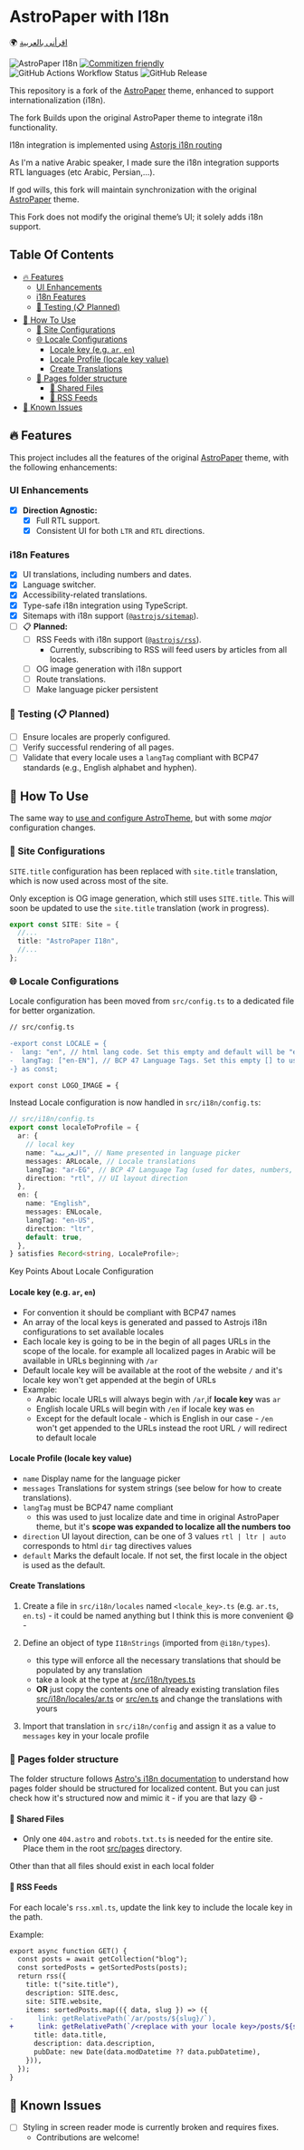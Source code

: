 # AstroPaper with I18n

🌍 [اقرأنى بالعربية](README.ar.md)

![AstroPaper I18n](/public/astro-paper-i18n.png)
[![Commitizen friendly](https://img.shields.io/badge/commitizen-friendly-brightgreen.svg)](http://commitizen.github.io/cz-cli/) ![GitHub Actions Workflow Status](https://img.shields.io/github/actions/workflow/status/yousef8/AstroPaperI18n/deploy.yml?branch=main) ![GitHub Release](https://img.shields.io/github/v/release/yousef8/AstroPaperI18n)

This repository is a fork of the [AstroPaper](https://github.com/satnaing/astro-paper) theme, enhanced to support internationalization (i18n).

The fork Builds upon the original AstroPaper theme to integrate i18n functionality.

I18n integration is implemented using [Astorjs i18n routing](https://docs.astro.build/en/guides/internationalization/)

As I'm a native Arabic speaker, I made sure the i18n integration supports RTL languages (etc Arabic, Persian,...).

If god wills, this fork will maintain synchronization with the original [AstroPaper](https://github.com/satnaing/astro-paper) theme.

This Fork does not modify the original theme’s UI; it solely adds i18n support.

## Table Of Contents

- [🔥 Features](#-features)
  - [UI Enhancements](#ui-enhancements)
  - [i18n Features](#i18n-features)
  - [🧪 Testing (📋 Planned)](#-testing--planned)
- [📖 How To Use](#-how-to-use)
  - [🔧 Site Configurations](#-site-configurations)
  - [🌐 Locale Configurations](#-locale-configurations)
    - [Locale key (e.g. `ar`, `en`)](#locale-key-eg-ar-en)
    - [Locale Profile (locale key value)](#locale-profile-locale-key-value)
    - [Create Translations](#create-translations)
  - [📂 Pages folder structure](#-pages-folder-structure)
    - [📄 Shared Files](#-shared-files)
    - [🔗 RSS Feeds](#-rss-feeds)
- [🚧 Known Issues](#-known-issues)

## 🔥 Features

This project includes all the features of the original [AstroPaper](https://github.com/satnaing/astro-paper) theme, with the following enhancements:

### UI Enhancements

- [x] **Direction Agnostic:**
  - [x] Full RTL support.
  - [x] Consistent UI for both `LTR` and `RTL` directions.

### i18n Features

- [x] UI translations, including numbers and dates.
- [x] Language switcher.
- [x] Accessibility-related translations.
- [x] Type-safe i18n integration using TypeScript.
- [x] Sitemaps with i18n support ([`@astrojs/sitemap`](https://docs.astro.build/en/guides/integrations-guide/sitemap/)).
- [ ] 📋 **Planned:**
  - [ ] RSS Feeds with i18n support ([`@astrojs/rss`](https://docs.astro.build/en/guides/rss/)).
    - Currently, subscribing to RSS will feed users by articles from all locales.
  - [ ] OG image generation with i18n support
  - [ ] Route translations.
  - [ ] Make language picker persistent

### 🧪 Testing (📋 Planned)

- [ ] Ensure locales are properly configured.
- [ ] Verify successful rendering of all pages.
- [ ] Validate that every locale uses a `langTag` compliant with BCP47 standards (e.g., English alphabet and hyphen).

## 📖 How To Use

The same way to [use and configure AstroTheme](https://github.com/satnaing/astro-paper?tab=readme-ov-file#-project-structure), but with some _major_ configuration changes.

### 🔧 Site Configurations

`SITE.title` configuration has been replaced with `site.title` translation, which is now used across most of the site.

Only exception is OG image generation, which still uses `SITE.title`. This will soon be updated to use the `site.title` translation (work in progress).

```ts
export const SITE: Site = {
  //...
  title: "AstroPaper I18n",
  //...
};
```

### 🌐 Locale Configurations

Locale configuration has been moved from `src/config.ts` to a dedicated file for better organization.

```diff
// src/config.ts

-export const LOCALE = {
-  lang: "en", // html lang code. Set this empty and default will be "en"
-  langTag: ["en-EN"], // BCP 47 Language Tags. Set this empty [] to use the environment default
-} as const;

export const LOGO_IMAGE = {
```

Instead Locale configuration is now handled in `src/i18n/config.ts`:

```ts
// src/i18n/config.ts
export const localeToProfile = {
  ar: {
    // local key
    name: "العربية", // Name presented in language picker
    messages: ARLocale, // Locale translations
    langTag: "ar-EG", // BCP 47 Language Tag (used for dates, numbers, and sitemap)
    direction: "rtl", // UI layout direction
  },
  en: {
    name: "English",
    messages: ENLocale,
    langTag: "en-US",
    direction: "ltr",
    default: true,
  },
} satisfies Record<string, LocaleProfile>;
```

Key Points About Locale Configuration

#### Locale key (e.g. `ar`, `en`)

- For convention it should be compliant with BCP47 names
- An array of the local keys is generated and passed to Astrojs i18n configurations to set available locales
- Each locale key is going to be in the begin of all pages URLs in the scope of the locale.
  for example all localized pages in Arabic will be available in URLs beginning with `/ar`
- Default locale key will be available at the root of the website `/` and it's locale key won't get appended at the begin of URLs
- Example:
  - Arabic locale URLs will always begin with `/ar`,if **locale key** was `ar`
  - English locale URLs will begin with `/en` if locale key was `en`
  - Except for the default locale - which is English in our case - `/en` won't get appended to the URLs instead
    the root URL `/` will redirect to default locale

#### Locale Profile (locale key value)

- `name` Display name for the language picker
- `messages` Translations for system strings (see below for how to create translations).
- `langTag` must be BCP47 name compliant
  - this was used to just localize date and time in original AstroPaper theme,
    but it's **scope was expanded to localize all the numbers too**
- `direction` UI layout direction, can be one of 3 values `rtl | ltr | auto` corresponds to html `dir` tag directives values
- `default` Marks the default locale. If not set, the first locale in the object is used as the default.

#### Create Translations

1. Create a file in `src/i18n/locales` named `<locale_key>.ts` (e.g. `ar.ts`, `en.ts`) - it could be named anything but I think this is more convenient :smile: -
2. Define an object of type `I18nStrings` (imported from `@i18n/types`).

   - this type will enforce all the necessary translations that should be populated by any translation
   - take a look at the type at [/src/i18n/types.ts](/src/i18n/types.ts)
   - **OR** just copy the contents one of already existing translation files [src/i18n/locales/ar.ts](/src/i18n/locales/ar.ts) or [src/en.ts](/src/i18n/locales/en.ts) and change the translations with yours

3. Import that translation in `src/i18n/config` and assign it as a value to `messages` key in your locale profile

### 📂 Pages folder structure

The folder structure follows [Astro's i18n documentation](https://docs.astro.build/en/guides/internationalization/#create-localized-folders) to understand how pages folder should be structured for localized content.
But you can just check how it's structured now and mimic it - if you are that lazy :smile: -

#### 📄 Shared Files

- Only one `404.astro` and `robots.txt.ts` is needed for the entire site. Place them in the root [src/pages](/src/pages) directory.

Other than that all files should exist in each local folder

#### 🔗 RSS Feeds

For each locale's `rss.xml.ts`, update the link key to include the locale key in the path.

Example:

```diff
export async function GET() {
  const posts = await getCollection("blog");
  const sortedPosts = getSortedPosts(posts);
  return rss({
    title: t("site.title"),
    description: SITE.desc,
    site: SITE.website,
    items: sortedPosts.map(({ data, slug }) => ({
-      link: getRelativePath(`/ar/posts/${slug}/`),
+      link: getRelativePath(`/<replace with your locale key>/posts/${slug}/`),
      title: data.title,
      description: data.description,
      pubDate: new Date(data.modDatetime ?? data.pubDatetime),
    })),
  });
}
```

## 🚧 Known Issues

- [ ] Styling in screen reader mode is currently broken and requires fixes.
  - Contributions are welcome!

